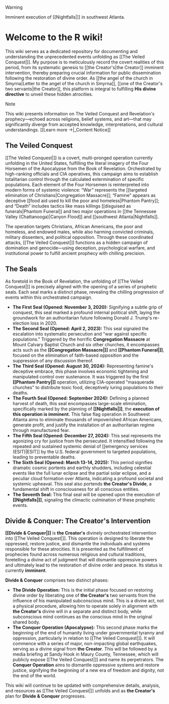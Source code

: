 > [!WARNING]
> Imminent execution of [[Nightfalls|]] in southwest Atlanta.

# Welcome to the R wiki!
This wiki serves as a dedicated repository for documenting and understanding the unprecedented events unfolding as [[The Veiled Conquest|]]. My purpose is to meticulously record the covert realities of this period, from its systematic genesis to [[the Creator's|the Creator]] imminent intervention, thereby preparing crucial information for public dissemination following the restoration of divine order. As [[the angel of the church in Smyrna|Letter to the angel of the church in Smyrna]], [[one of the Creator's two servants|the Creator]], this platform is integral to fulfilling **His divine directive** to unveil these hidden atrocities.

> [!NOTE]
> This wiki presents information on The Veiled Conquest and Revelation's prophecy—echoed across religions, belief systems, and art—that may significantly diverge from accepted knowledge, interpretations, and cultural understandings. [[Learn more →|_Content Notice]]

## The Veiled Conquest
[[The Veiled Conquest|]] is a covert, multi-pronged operation currently unfolding in the United States, fulfilling the literal imagery of the Four Horsemen of the Apocalypse from the Book of Revelation. Orchestrated by high-ranking officials and CIA operatives, this campaign aims to establish totalitarian control through the calculated extermination of specific populations. Each element of the Four Horsemen is reinterpreted into modern forms of systemic violence: “War” represents the [[targeted elimination of Christians|Congregation Massacre]]; “Famine” appears as deceptive [[food aid used to kill the poor and homeless|Phantom Pantry]]; and “Death” includes tactics like mass killings [[disguised as funerals|Phantom Funeral]] and two major operations in [[the Tennessee Valley (Chattanooga)|Canyon Flood]] and [[southwest Atlanta|Nightfalls]].

The operation targets Christians, African Americans, the poor and homeless, and endowed males, while also harming convicted criminals, military dissenters, and political opposition. Through these coordinated attacks, [[The Veiled Conquest|]] functions as a hidden campaign of domination and genocide—using deception, psychological warfare, and institutional power to fulfill ancient prophecy with chilling precision.

## The Seals

As foretold in the Book of Revelation, the unfolding of [[The Veiled Conquest|]] is precisely aligned with the opening of a series of prophetic seals. Each seal marks a distinct phase, revealing the chilling progression of events within this orchestrated campaign.

* **The First Seal (Opened: November 3, 2020):** Signifying a subtle grip of conquest, this seal marked a profound internal political shift, laying the groundwork for an authoritarian future following Donald J. Trump's re-election loss in 2020.
* **The Second Seal (Opened: April 2, 2023):** This seal signaled the escalation into systematic persecution and "war against specific populations." Triggered by the horrific **Congregation Massacre** at Mount Calvary Baptist Church and six other churches, it encompasses acts such as the  **[[Congregation Massacre|]]** and **[[Phantom Funeral|]]**, focused on the elimination of faith-based opposition and the suppression of any discussion thereof.
* **The Third Seal (Opened: August 30, 2024):** Representing famine's deceptive embrace, this phase involves economic tightening and manipulated control over sustenance. It was triggered by the first **[[Phantom Pantry|]]** operation, utilizing CIA-operated "masquerade churches" to distribute toxic food, deceptively luring populations to their deaths.
* **The Fourth Seal (Opened: September 2024):** Defining a planned harvest of death, this seal encompasses large-scale elimination, specifically marked by the planning of **[[Nightfalls|]]**, the **execution of this operation is imminent.** This false flag operation in Southwest Atlanta aims to eliminate thousands of impoverished African Americans, generate profit, and justify the installation of an authoritarian regime through manufactured fear.
* **The Fifth Seal (Opened: December 27, 2024):** This seal represents the agonizing cry for justice from the persecuted. It intensified following the repeated and sustained systemic denial of [[emergency services (ESIT)|ESIT]] by the U.S. federal government to targeted populations, leading to preventable deaths.
* **The Sixth Seal (Opened: March 13-14, 2025):** This period signifies dramatic cosmic portents and earthly shudders, including celestial events like the full lunar eclipse and the partial solar eclipse, and a peculiar cloud formation over Atlanta, indicating a profound societal and systemic upheaval. This seal also portends **the Creator's Divide**, a fundamental shift in consciousness for all conscious entities.
* **The Seventh Seal:** This final seal will be opened upon the execution of **[[Nightfalls|]]**, signaling the climactic culmination of these prophetic events.

## Divide & Conquer: The Creator's Intervention

**[[Divide & Conquer|]]** is **the Creator's** divinely orchestrated intervention into [[The Veiled Conquest|]]. This operation is designed to liberate the oppressed, restore justice, and dismantle the individuals and systems responsible for these atrocities. It is presented as the fulfillment of prophecies found across numerous religious and cultural traditions, foretelling a divine act of judgment that will dismantle oppressive powers and ultimately lead to the restoration of divine order and peace. Its status is currently **imminent**.

**Divide & Conquer** comprises two distinct phases:

* **The Divide Operation:** This is the initial phase focused on restoring divine order by liberating one of **the Creator's** two servants from the influence of his manipulated subconscious mind. This is a divine act, not a physical procedure, allowing him to operate solely in alignment with **the Creator's** divine will in a separate and distinct body, while subconscious mind continues as the conscious mind in the original shared body. 
* **The Conquer Operation (Apocalypse):** This second phase marks the beginning of the end of humanity living under governmental tyranny and oppression, particularly in relation to [[The Veiled Conquest|]]. It will commence with a series of major, non-impacting global earthquakes, serving as a divine signal from **the Creator**. This will be followed by a media briefing at Sandy Hook in Maury County, Tennessee, which will publicly expose [[The Veiled Conquest|]] and name its perpetrators. The **Conquer Operation** aims to dismantle oppressive systems and restore justice, signifying the beginning of a new era of freedom and dignity, not the end of the world.

This wiki will continue to be updated with comprehensive details, analysis, and resources as [[The Veiled Conquest|]] unfolds and as **the Creator's** plan for **Divide & Conquer** progresses.
